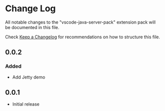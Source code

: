 # Change Log
All notable changes to the "vscode-java-server-pack" extension pack will be documented in this file.

Check [Keep a Changelog](http://keepachangelog.com/) for recommendations on how to structure this file.

## 0.0.2
### Added
* Add Jetty demo

## 0.0.1
- Initial release
